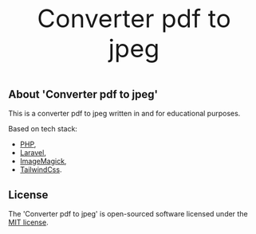 <p style="text-align: center; font-size: 50px">Converter pdf to jpeg</p>

## About 'Converter pdf to jpeg'

This is a converter pdf to jpeg written in and for educational purposes.

Based on tech stack:
- [PHP](https://www.php.net/),
- [Laravel](https://laravel.com/),
- [ImageMagick](https://imagemagick.org/),
- [TailwindCss](https://tailwindcss.com/).

## License

The 'Converter pdf to jpeg' is open-sourced software licensed under the [MIT license](https://opensource.org/licenses/MIT).
